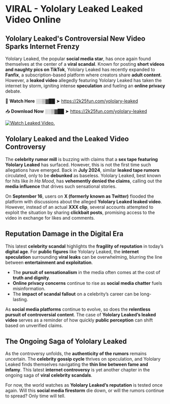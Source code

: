 # VIRAL - Yololary Leaked Leaked Video Online

## **Yololary Leaked's Controversial New Video Sparks Internet Frenzy**  

Yololary Leaked, the popular **social media star**, has once again found themselves at the center of a **viral scandal**. Known for posting **short videos and naughty pics on TikTok**, Yololary Leaked has recently expanded to **Fanfix**, a subscription-based platform where creators share **adult content**. However, a **leaked video** allegedly featuring Yololary Leaked has taken the internet by storm, igniting intense **speculation** and fueling an **online privacy** debate.  

🔴 **Watch Here** ░░▒▓██ ➤ https://2k25fun.com/yololary-leaked  

📥 **Download Now** ░░▒▓██ ➤ https://2k25fun.com/yololary-leaked  

[![Watch Leaked Video.](https://miro.medium.com/v2/resize:fit:828/format:webp/1*cilzJN44JGOrTw9NJCrNHA.gif "Watch Leaked Video")](https://2k25fun.com/yololary-leaked)

## **Yololary Leaked and the Leaked Video Controversy**  

The **celebrity rumor mill** is buzzing with claims that a **sex tape featuring Yololary Leaked** has surfaced. However, this is not the first time such allegations have emerged. Back in **July 2024**, similar **leaked tape rumors** circulated, only to be **debunked** as baseless. Yololary Leaked, best known for hits like *In Ha Mood*, has **vehemently denied the claims**, calling out the **media influence** that drives such sensational stories.  

On **September 16**, users on **X (formerly known as Twitter)** flooded the platform with discussions about the alleged **Yololary Leaked leaked video**. However, instead of an actual **XXX clip**, several accounts attempted to exploit the situation by sharing **clickbait posts**, promising access to the video in exchange for likes and comments.  

## **Reputation Damage in the Digital Era**  

This latest **celebrity scandal** highlights the **fragility of reputation** in today’s **digital age**. For **public figures** like Yololary Leaked, the **internet speculation** surrounding **viral leaks** can be overwhelming, blurring the line between **entertainment and exploitation**.  

- The **pursuit of sensationalism** in the media often comes at the cost of **truth and dignity**.  
- **Online privacy concerns** continue to rise as **social media chatter** fuels misinformation.  
- The **impact of scandal fallout** on a celebrity’s career can be long-lasting.  

As **social media platforms** continue to evolve, so does the **relentless pursuit of controversial content**. The case of **Yololary Leaked’s leaked video** serves as a reminder of how quickly **public perception** can shift based on unverified claims.  

## **The Ongoing Saga of Yololary Leaked**  

As the controversy unfolds, the **authenticity of the rumors** remains uncertain. The **celebrity gossip cycle** thrives on speculation, and Yololary Leaked finds themselves navigating the **thin line between fame and infamy**. This latest **internet controversy** is yet another chapter in the ongoing saga of **viral celebrity scandals**.  

For now, the world watches as **Yololary Leaked’s reputation** is tested once again. Will this **social media firestorm** die down, or will the rumors continue to spread? Only time will tell.